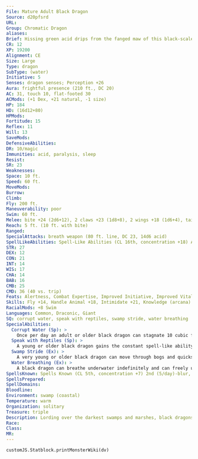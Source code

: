 ```yaml
---
File: Mature Adult Black Dragon
Source: d20pfsrd
URL: 
Group: Chromatic Dragon
aliases: 
Brief: Hissing green acid drips from the fanged maw of this black-scaled, horned dragon.
CR: 12
XP: 19200
Alignment: CE
Size: Large
Type: dragon
SubType: (water)
Initiative: 5
Senses: dragon senses; Perception +26
Aura: frightful presence (210 ft., DC 20)
AC: 31, touch 10, flat-footed 30
ACMods: (+1 Dex, +21 natural, -1 size)
HP: 184
HD: (16d12+80)
HPMods: 
Fortitude: 15
Reflex: 11
Will: 13
SaveMods: 
DefensiveAbilities: 
DR: 10/magic
Immunities: acid, paralysis, sleep
Resist: 
SR: 23
Weaknesses: 
Space: 10 ft.
Speed: 60 ft.
MoveMods: 
Burrow: 
Climb: 
Fly: 200 ft.
Maneuverability: poor
Swim: 60 ft.
Melee: bite +24 (2d6+12), 2 claws +23 (1d8+8), 2 wings +18 (1d6+4), tail slap +18 (1d8+12)
Reach: 5 ft. (10 ft. with bite)
Ranged: 
SpecialAttacks: breath weapon (80 ft. line, DC 23, 14d6 acid)
SpellLikeAbilities: Spell-Like Abilities (CL 16th, concentration +18) At will-darkness (70-ft. radius)
STR: 27
DEX: 12
CON: 21
INT: 14
WIS: 17
CHA: 14
BAB: 16
CMB: 25
CMD: 36 (40 vs. trip)
Feats: Alertness, Combat Expertise, Improved Initiative, Improved Vital Strike, Power Attack, Skill Focus (Stealth), Vital Strike, Weapon Focus (bite)
Skills: Fly +14, Handle Animal +18, Intimidate +21, Knowledge (arcana) +21, Perception +26, Spellcraft +21, Stealth +22, Swim +35
RacialMods: +8 Swim
Languages: Common, Draconic, Giant
SQ: corrupt water, speak with reptiles, swamp stride, water breathing
SpecialAbilities:
  Corrupt Water (Sp): >
    Once per day an adult or older black dragon can stagnate 10 cubic feet of still water, making it foul and unable to support water-breathing life. The ability spoils liquids containing water. Liquid-based magic items (such as potions) and items in a creature's possession must succeed on a Will save (DC equal to the dragon's frightful presence) or become ruined. This ability is the equivalent of a 1st-level spell. Its range is equal to that of the dragon's frightful presence.
  Speak with Reptiles (Sp): >
    A young or older black dragon gains the constant spell-like ability to speak with reptiles. This functions as speak with animals, but only with reptilian animals.
  Swamp Stride (Ex): >
    A very young or older black dragon can move through bogs and quicksand without penalty at its normal speed.
  Water Breathing (Ex): >
    A black dragon can breathe underwater indefinitely and can freely use its breath weapon, spells, and other abilities while submerged.
SpellsKnown: Spells Known (CL 5th, concentration +7) 2nd (5/day)-blur, summon swarm 1st (7/day)-alarm, mage armor, magic missile, obscuring mist 0 (at will)-dancing lights, detect magic, mending, message, read magic, prestidigitation
SpellsPrepared: 
SpellDomains: 
Bloodline: 
Environment: swamp (coastal)
Temperature: warm
Organization: solitary
Treasure: triple
Description: Lording over the darkest swamps and marshes, black dragons are the undisputed masters of their domain, ruling through cruelty and intimidation. Those who dwell within a black dragon's reach live in fear. Black dragons tend to make their lairs in remote parts of the swamp, preferably in caves at the bottom of dark and fetid pools. Inside, they pile up their filthy treasure and sleep amid the roots and muck. Black dragons prefer their food a bit rotten and will often allow a meal to sit in a pool for days before consuming it. Black dragons prefer treasures that do not rot or decay, making their hoard, full of coins, gemstones, jewelry, and other objects made from stone or metal.
Race: 
Class: 
MR: 
---
```

```dataviewjs
customJS.Statblock.printMonsterWiki(dv)
```
